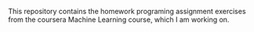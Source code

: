 This repository contains the homework programing assignment exercises from the coursera Machine Learning course, which I am working on.
